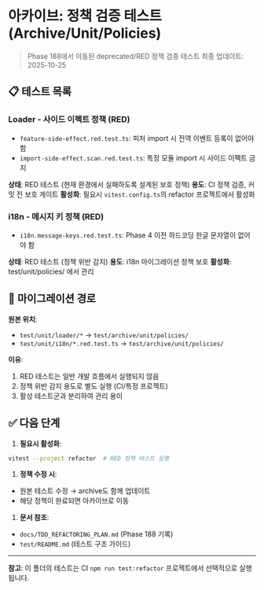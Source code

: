 # 아카이브: 정책 검증 테스트 (Archive/Unit/Policies)

> Phase 188에서 이동된 deprecated/RED 정책 검증 테스트 최종 업데이트: 2025-10-25

## 📋 테스트 목록

### Loader - 사이드 이펙트 정책 (RED)

- `feature-side-effect.red.test.ts`: 피처 import 시 전역 이벤트 등록이 없어야 함
- `import-side-effect.scan.red.test.ts`: 특정 모듈 import 시 사이드 이펙트 금지

**상태**: RED 테스트 (현재 환경에서 실패하도록 설계된 보호 정책) **용도**: CI
정책 검증, 커밋 전 보호 게이트 **활성화**: 필요시 `vitest.config.ts`의 refactor
프로젝트에서 활성화

### i18n - 메시지 키 정책 (RED)

- `i18n.message-keys.red.test.ts`: Phase 4 이전 하드코딩 한글 문자열이 없어야 함

**상태**: RED 테스트 (정책 위반 감지) **용도**: i18n 마이그레이션 정책 보호
**활성화**: test/unit/policies/ 에서 관리

## 🔄 마이그레이션 경로

**원본 위치**:

- `test/unit/loader/*` → `test/archive/unit/policies/`
- `test/unit/i18n/*.red.test.ts` → `test/archive/unit/policies/`

**이유**:

1. RED 테스트는 일반 개발 흐름에서 실행되지 않음
2. 정책 위반 감지 용도로 별도 실행 (CI/특정 프로젝트)
3. 활성 테스트군과 분리하여 관리 용이

## ✅ 다음 단계

1. **필요시 활성화**:

```bash
vitest --project refactor  # RED 정책 테스트 실행
```

1. **정책 수정 시**:

- 원본 테스트 수정 → archive도 함께 업데이트
- 해당 정책이 완료되면 아카이브로 이동

1. **문서 참조**:

- `docs/TDD_REFACTORING_PLAN.md` (Phase 188 기록)
- `test/README.md` (테스트 구조 가이드)

---

**참고**: 이 폴더의 테스트는 CI `npm run test:refactor` 프로젝트에서 선택적으로
실행됩니다.
